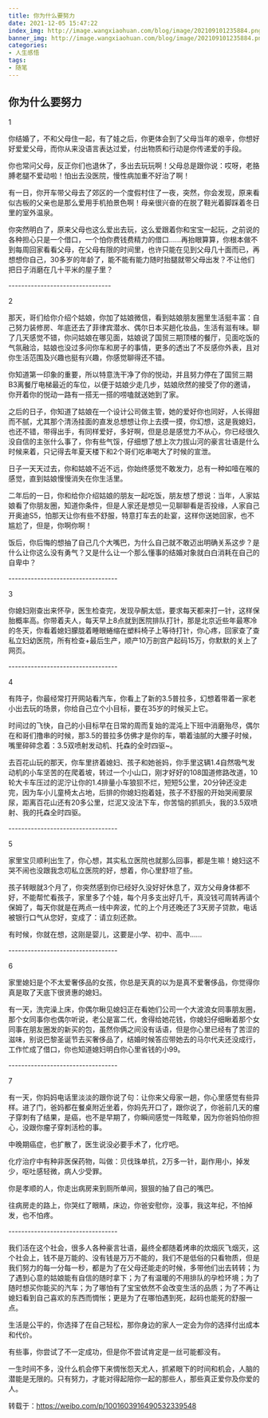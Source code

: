```yaml
---
title: 你为什么要努力
date: 2021-12-05 15:47:22
index_img: http://image.wangxiaohuan.com/blog/image/202109101235884.png
banner_img: http://image.wangxiaohuan.com/blog/image/202109101235884.png
categories:
- 人生感悟
tags:
- 随笔
---
```


## 你为什么要努力

1

你结婚了，不和父母住一起，有了娃之后，你更体会到了父母当年的艰辛，你想好好爱爱父母，而你从来没语言表达过爱，付出物质和行动是你传递爱的手段。



你也常问父母，反正你们也退休了，多出去玩玩啊！父母总是跟你说：哎呀，老胳膊老腿不爱动啦！怕出去没医院，慢性病加重不好治了啊！



有一日，你开车带父母去了郊区的一个度假村住了一夜，突然，你会发现，原来看似古板的父亲也是那么爱用手机拍景色啊！母亲很兴奋的在脱了鞋光着脚踩着冬日里的室外温泉。



你突然明白了，原来父母也这么爱出去玩，这么爱跟着你和宝宝一起玩，之前说的各种担心只是一个借口，一个怕你费钱费精力的借口......再抬眼算算，你根本做不到每周回家看看父母，在父母有限的时间里，也许只能在见到父母几十面而已，再想想你自己，30多岁的年龄了，能不能有能力随时抬腿就带父母出发？不让他们把日子消磨在几十平米的屋子里？

\--------------------------------

2

那天，哥们给你介绍个姑娘，你加了姑娘微信，看到姑娘朋友圈里生活挺丰富：自己努力装修房、年底还去了菲律宾潜水、偶尔日本买趟化妆品，生活有滋有味。聊了几天感觉不错，你问姑娘在哪见面，姑娘说了国贸三期顶楼的餐厅，见面吃饭的气氛融洽，姑娘也没过多问你车和房子的事情，更多的透出了不反感你外表，且对你生活范围及兴趣也挺有兴趣，你感觉聊得还不错。



你知道第一印象的重要，所以特意洗干净了你的悦动，并且努力停在了国贸三期B3离餐厅电梯最近的车位，以便于姑娘少走几步，姑娘欣然的接受了你的邀请，你开着你的悦动一路有一搭无一搭的唠嗑就送她到了家。



之后的日子，你知道了姑娘在一个设计公司做主管，她的爱好你也同好，人长得甜而不腻，尤其那个清汤挂面的直发总想想让你上去摸一摸，你幻想，这是我媳妇，也还不错，带得出手，有同样爱好，多好啊，但是总是感觉力不从心，你已经很久没自信的主张什么事了，你有些气馁，仔细想了想上次力拔山河的豪言壮语是什么时候来着，只记得去年夏天楼下和2个哥们吃串喝大了时候的宣泄。



日子一天天过去，你和姑娘不近不远，你始终感觉不敢发力，总有一种如噎在喉的感觉，直到姑娘慢慢消失在你生活里。



二年后的一日，你和给你介绍姑娘的朋友一起吃饭，朋友想了想说：当年，人家姑娘看了你朋友圈，知道你条件，但是人家还是想见一见聊聊看是否投缘，人家自己开奥迪S5，怕那天让你有些不舒服，特意打车去的赴宴，这样你送她回家，也不尴尬了，但是，你啊你啊！



饭后，你后悔的想抽了自己几个大嘴巴，为什么自己就不敢迈出明确关系这步？是什么让你这么没有勇气？又是什么让一个那么懂事的结婚对象就白白消耗在自己的自卑中？

\----------------------------------

3

你媳妇刚查出来怀孕，医生检查完，发现孕酮太低，要求每天都来打一针，这样保胎概率高。你带着夫人，每天早上8点就到医院排队打针，那是北京近些年最寒冷的冬天，你看着媳妇朦胧着睡眼蜷缩在塑料椅子上等待打针，你心疼，回家查了查私立妇幼医院，所有检查+最后生产，顺产10万剖宫产起码15万，你默默的关上了网页。

\----------------------------------

4

有阵子，你最经常打开网站看汽车，你看上了新的3.5普拉多，幻想着带着一家老小出去玩的场景，你给自己立个小目标，要在35岁的时候买上它。



时间过的飞快，自己的小目标早在日常的周而复始的混沌上下班中消磨殆尽，偶尔在和哥们撸串的时候，那3.5的普拉多仿佛才是你的车，嚼着油腻的大腰子时候，嘴里碎碎念着：3.5双喷射发动机、托森的全时四驱~。



去百花山玩的那天，你车里挤着媳妇、孩子和她爸妈，你手里这辆1.4自然吸气发动机的小车坚苦的在爬着坡，转过一个小山口，刚才好好的108国道修路改道，10轮大卡车压过的泥泞让你的1.4排量小车狼狈不烂，短短5公里，20分钟还没走完，因为车小儿童椅太占地，后排的你媳妇抱着娃，孩子不舒服的开始哭闹要尿尿，距离百花山还有20多公里，烂泥又没法下车，你苦恼的抓抓头，我的3.5双喷射、我的托森全时四驱。

\----------------------------------

5

家里宝贝顺利出生了，你心想，其实私立医院也就那么回事，都是生嘛！媳妇这不哭不闹也没跟我念叨私立医院的好，想着，你心里舒坦了些。



孩子转眼就3个月了，你突然感到你已经好久没好好休息了，双方父母身体都不好，不能帮忙看孩子，家里多了个娃，每个月多支出好几千，真没钱可周转再请个保姆了，每天你就是在两点一线中奔波，忙的上个月还晚还了3天房子贷款，电话被银行口气从您好，变成了：请立刻还款。



有时候，你就在想，这刚是婴儿，这要是小学、初中、高中......

\----------------------------------

6

家里媳妇是个不太爱奢侈品的女孩，你总是天真的以为是真不爱奢侈品，你觉得你真是取了天底下很贤惠的媳妇。



有一天，洗完澡上床，你偶尔瞅见媳妇正在看她们公司一个大波浪女同事朋友圈，那个女同事你也偶尔听说，老公是富二代，舍得给她花钱，你媳妇仔细瞅着那个女同事在朋友圈发的新买的包，虽然你俩之间没有话语，但是你心里已经有了苦涩的滋味，别说巴黎圣诞节去买奢侈品了，结婚时候答应带她去的马尔代夫还没成行，工作忙成了借口，你也知道媳妇明白你心里省钱的小99。

\----------------------------------

7

有一天，你妈妈电话里淡淡的跟你说了句：让你来父母家一趟，你心里感觉有些异样。进了门，爸妈都在餐桌附近坐着，你妈先开口了，跟你说了，你爸前几天的瘤子穿刺有了结果，是癌，也不是早期了，你瞬间感觉一阵眩晕，因为你爸妈怕你担心，没跟你瘤子穿刺活检的事。



中晚期癌症，也扩散了，医生说没必要手术了，化疗吧。



化疗治疗中有种非医保药物，叫做：贝伐珠单抗，2万多一针，副作用小，掉发少，呕吐感轻微，病人少受罪。



你是孝顺的人，你走出病房来到厕所单间，狠狠的抽了自己的嘴巴。



往病房走的路上，你哭红了眼睛，床边，你爸安慰你，没事，我这年纪，不怕掉发，也不怕疼。

\----------------------------------

我们活在这个社会，很多人各种豪言壮语，最终全都随着烤串的炊烟灰飞烟灭，这个社会上，钱不是万能的、没有钱是万万不能的，我们不是低俗的只看物质，但是我们努力的每一分每一秒，都是为了在父母还能走的时候，多带他们出去转转；为了遇到心意的姑娘能有自信的随时拿下；为了有温暖的不用排队的孕检环境；为了随时想买你能买的汽车；为了哪怕有了宝宝依然不会改变生活的品质；为了不再让媳妇看到自己喜欢的东西而惆怅；更是为了在哪怕遇到死，起码也能死的舒服一点。



生活是公平的，你选择了在自己轻松，那你身边的家人一定会为你的选择付出成本和代价。



有些事，你尝试了不一定成功，但是你不尝试肯定是一丝可能都没有。



一生时间不多，没什么机会停下来惆怅怨天尤人，抓紧眼下的时间和机会，人脑的潜能是无限的。只有努力，才能对得起陪你一起的那些人，那些真正爱你及你爱的人。



转载于：https://weibo.com/p/1001603916490532339548
